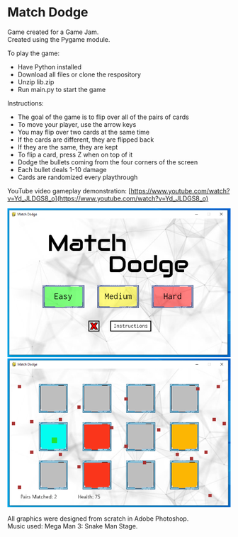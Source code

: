 # Match Dodge

Game created for a Game Jam.\
Created using the Pygame module.

To play the game:
- Have Python installed
- Download all files or clone the respository
- Unzip lib.zip
- Run main.py to start the game

Instructions:
- The goal of the game is to flip over all of the pairs of cards
- To move your player, use the arrow keys
- You may flip over two cards at the same time
- If the cards are different, they are flipped back
- If they are the same, they are kept
- To flip a card, press Z when on top of it
- Dodge the bullets coming from the four corners of the screen
- Each bullet deals 1-10 damage
- Cards are randomized every playthrough

YouTube video gameplay demonstration: [https://www.youtube.com/watch?v=Yd_JLDGS8_o](https://www.youtube.com/watch?v=Yd_JLDGS8_o)

![Main page](https://github.com/DVDOSO/MatchDodge/blob/main/mainPage.PNG?raw=true)
![Gameplay](https://github.com/DVDOSO/MatchDodge/blob/main/gameplay.PNG?raw=true)

All graphics were designed from scratch in Adobe Photoshop.\
Music used: Mega Man 3: Snake Man Stage.
